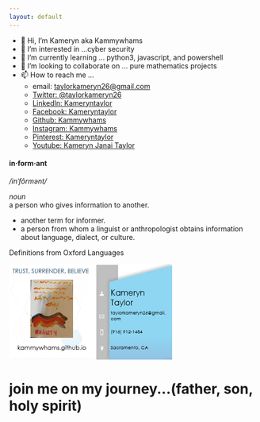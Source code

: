 ```yaml
---
layout: default
---
```



<!--- [Next Page - Knowledge to Share](/Knowledge.md) | [Next Page - Research I've Done](/Research.md) | [Next Page - My Paintings](/Paintings.md) | [Next Page - Scriptures](/Verses.md) | [Next Page - Music/Videos](/CO.md)   --->
- 👋 Hi, I’m Kameryn aka Kammywhams  
- 👀 I’m interested in ...cyber security  
- 🌱 I’m currently learning ... python3, javascript, and powershell  
- 💞️ I’m looking to collaborate on ... pure mathematics projects  
- 📫 How to reach me ...   
     - email: taylorkameryn26@gmail.com   
     - [Twitter: @taylorkameryn26](https://www.twitter.com/taylorkameryn26)  
     - [LinkedIn: Kameryntaylor](https://www.linkedin.com/in/kameryn-taylor-b42928aa/)  
     - [Facebook: Kameryntaylor](https://www.facebook.com/kameryn.taylor.7)  
     - [Github: Kammywhams](https://github.com/kammywhams/kammywhams.github.io)
     - [Instagram: Kammywhams](https://www.instagram.com/kammywhams/)
     - [Pinterest: Kameryntaylor](https://www.pinterest.com/kameryntaylor/)
     - [Youtube: Kameryn Janai Taylor](https://www.youtube.com/channel/UCJxjMRQLUEYuJ81VhhzpBng)

 
<!---
kammywhams/kammywhams is a ✨ special ✨ repository because its `README.md` (this file) appears on your GitHub profile.
You can click the Preview link to take a look at your changes.
--->

#### in·form·ant  
*/inˈfôrmənt/*  
  
*noun*  
a person who gives information to another.  
- another term for informer.  
- a person from whom a linguist or anthropologist obtains information about language, dialect, or culture.  
  
Definitions from Oxford Languages  

![businesscards](/assets/bc5.PNG)  
# join me on my journey...(father, son, holy spirit)  
